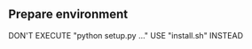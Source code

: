 Prepare environment
-------------------
DON'T EXECUTE "python setup.py ..."
USE "install.sh" INSTEAD
